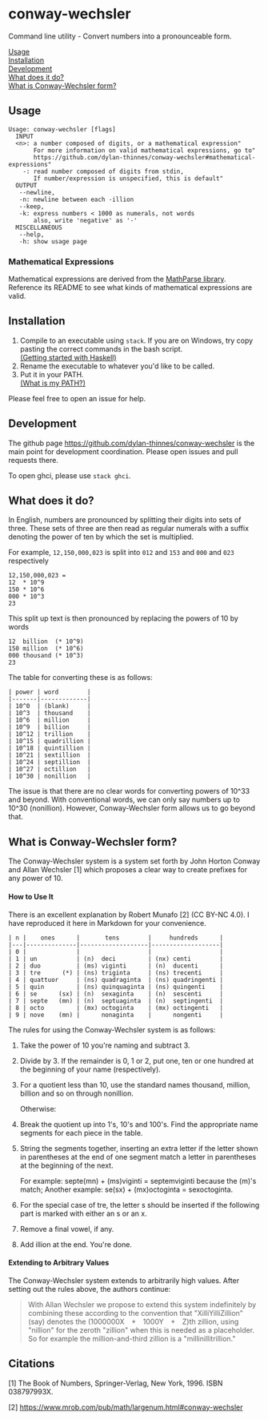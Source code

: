 # conway-wechsler
Command line utility - Convert numbers into a pronounceable form.

[Usage](#usage)  
[Installation](#installation)  
[Development](#development)  
[What does it do?](#what-does-it-do)  
[What is Conway-Wechsler form?](#what-is-conway-wechsler-form)

## Usage
```
Usage: conway-wechsler [flags]
  INPUT
  <n>: a number composed of digits, or a mathematical expression"
       For more information on valid mathematical expressions, go to"
       https://github.com/dylan-thinnes/conway-wechsler#mathematical-expressions"
    -: read number composed of digits from stdin,
       If number/expression is unspecified, this is default"
  OUTPUT
   --newline,
   -n: newline between each -illion
   --keep,
   -k: express numbers < 1000 as numerals, not words
       also, write 'negative' as '-'
  MISCELLANEOUS
   --help,
   -h: show usage page
```

### Mathematical Expressions
Mathematical expressions are derived from the [MathParse library](https://github.com/dylan-thinnes/math-parser). Reference its README to see what kinds of mathematical expressions are valid.

## Installation
1. Compile to an executable using `stack`.
   If you are on Windows, try copy pasting the correct commands in the bash
   script.  
   [(Getting started with Haskell)](https://haskell-lang.org/get-started)
2. Rename the executable to whatever you'd like to be called.
3. Put it in your PATH.  
   [(What is my PATH?)](http://www.linfo.org/path_env_var.html)
   
Please feel free to open an issue for help.

## Development
The github page https://github.com/dylan-thinnes/conway-wechsler is the main point for development coordination. Please open issues and pull requests there.

To open ghci, please use `stack ghci`.

## What does it do?
In English, numbers are pronounced by splitting their digits into sets of three. These sets of three are then read as regular numerals with a suffix denoting the power of ten by which the set is multiplied.

For example, `12,150,000,023` is split into `012` and `153` and `000` and `023` respectively
```
12,150,000,023 = 
12  * 10^9
150 * 10^6
000 * 10^3
23
```
This split up text is then pronounced by replacing the powers of 10 by words
```
12  billion  (* 10^9)
150 million  (* 10^6)
000 thousand (* 10^3)
23
```

The table for converting these is as follows:
```
| power | word        |
|-------|-------------|
| 10^0  | (blank)     |
| 10^3  | thousand    |
| 10^6  | million     |
| 10^9  | billion     |
| 10^12 | trillion    |
| 10^15 | quadrillion |
| 10^18 | quintillion |
| 10^21 | sextillion  |
| 10^24 | septillion  |
| 10^27 | octillion   |
| 10^30 | nonillion   |
```

The issue is that there are no clear words for converting powers of 10^33 and beyond. With conventional words, we can only say numbers up to 10^30 (nonillion). However, Conway-Wechsler form allows us to go beyond that.

## What is Conway-Wechsler form?
The Conway-Wechsler system is a system set forth by John Horton Conway and Allan Wechsler [1] which proposes a clear way to create prefixes for any power of 10.

#### How to Use It

There is an excellent explanation by Robert Munafo [2] (CC BY-NC 4.0). I have reproduced it here in Markdown for your convenience.

```
| n |    ones      |       tens        |     hundreds      |
|---|--------------|-------------------|-------------------|
| 0 |              |                   |                   |
| 1 | un           | (n)  deci         | (nx) centi        |
| 2 | duo          | (ms) viginti      | (n)  ducenti      |
| 3 | tre      (*) | (ns) triginta     | (ns) trecenti     |
| 4 | quattuor     | (ns) quadraginta  | (ns) quadringenti |
| 5 | quin         | (ns) quinquaginta | (ns) quingenti    |
| 6 | se      (sx) | (n)  sexaginta    | (n)  sescenti     |
| 7 | septe   (mn) | (n)  septuaginta  | (n)  septingenti  |
| 8 | octo         | (mx) octoginta    | (mx) octingenti   |
| 9 | nove    (mn) |      nonaginta    |      nongenti     |
```

The rules for using the Conway-Wechsler system is as follows:
1. Take the power of 10 you're naming and subtract 3.
2. Divide by 3. If the remainder is 0, 1 or 2, put one, ten or one hundred at the beginning of your name (respectively).
3. For a quotient less than 10, use the standard names thousand, million, billion and so on through nonillion.

   Otherwise:
4. Break the quotient up into 1's, 10's and 100's. Find the appropriate name segments for each piece in the table.
5. String the segments together, inserting an extra letter if the letter shown in parentheses at the end of one segment match a letter in parentheses at the beginning of the next. 
   
   For example: septe(mn) + (ms)viginti = septemviginti because the (m)'s match; Another example: se(sx) + (mx)octoginta = sexoctoginta.
6. For the special case of tre, the letter s should be inserted if the following part is marked with either an s or an x.
7. Remove a final vowel, if any.
8. Add illion at the end. You're done. 

#### Extending to Arbitrary Values

The Conway-Wechsler system extends to arbitrarily high values. After setting out the rules above, the authors continue:
> With Allan Wechsler we propose to extend this system indefinitely by combining these according to the convention that "XilliYilliZillion" (say) denotes the (1000000X + 1000Y + Z)th zillion, using "nillion" for the zeroth "zillion" when this is needed as a placeholder. So for example the million-and-third zillion is a "millinillitrillion." 

## Citations

[1] The Book of Numbers, Springer-Verlag, New York, 1996. ISBN 038797993X.

[2] https://www.mrob.com/pub/math/largenum.html#conway-wechsler
